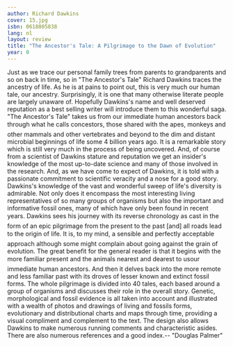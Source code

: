 ```yaml
---
author: Richard Dawkins
cover: 15.jpg
isbn: 0618005838
lang: nl
layout: review
title: "The Ancestor's Tale: A Pilgrimage to the Dawn of Evolution"
year: 0
---
```


Just as we trace our personal family trees from parents to grandparents and so on back in time, so in "The Ancestor's Tale" Richard Dawkins traces the ancestry of life. As he is at pains to point out, this is very much our human tale, our ancestry. Surprisingly, it is one that many otherwise literate people are largely unaware of. Hopefully Dawkins's name and well deserved reputation as a best selling writer will introduce them to this wonderful saga.
"The Ancestor's Tale" takes us from our immediate human ancestors back through what he calls concestors, those shared with the apes, monkeys and other mammals and other vertebrates and beyond to the dim and distant microbial beginnings of life some 4 billion years ago. It is a remarkable story which is still very much in the process of being uncovered. And, of course from a scientist of Dawkins stature and reputation we get an insider's knowledge of the most up-to-date science and many of those involved in the research. And, as we have come to expect of Dawkins, it is told with a passionate commitment to scientific veracity and a nose for a good story. Dawkins's knowledge of the vast and wonderful sweep of life's diversity is admirable. Not only does it encompass the most interesting living representatives of so many groups of organisms but also the important and informative fossil ones, many of which have only been found in recent years.
Dawkins sees his journey with its reverse chronology as cast in the form of an epic pilgrimage from the present to the past [and] all roads lead to the origin of life. It is, to my mind, a sensible and perfectly acceptable approach although some might complain about going against the grain of evolution. The great benefit for the general reader is that it begins with the more familiar present and the animals nearest and dearest to usour immediate human ancestors. And then it delves back into the more remote and less familiar past with its droves of lesser known and extinct fossil forms. The whole pilgrimage is divided into 40 tales, each based around a group of organisms and discusses their role in the overall story. Genetic, morphological and fossil evidence is all taken into account and illustrated with a wealth of photos and drawings of living and fossils forms, evolutionary and distributional charts and maps through time, providing a visual compliment and complement to the text. The design also allows Dawkins to make numerous running comments and characteristic asides. There are also numerous references and a good index.-- "Douglas Palmer"
